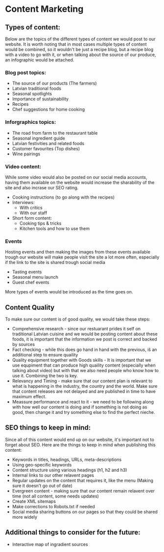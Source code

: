 # Content Marketing
## Types of content:
Below are the topics of the different types of content we would post to our website. It is worth noting that in most cases multiple types of content would be combined, so it wouldn't be just a recipe blog, but a recipe blog with a video to go with it, or when talking about the source of our produce, an infographic would be attached.

### Blog post topics:
  + The source of our products (The farmers)
  + Latvian traditional foods
  + Seasonal spotlights
  + Importance of sustainability
  + Recipes
  + Chef suggestions for home cooking

### Inforgraphics topics:
  + The road from farm to the restaurant table
  + Seasonal ingredient guide
  + Latvian festivities and related foods
  + Customer favourites (Top dishes)
  + Wine pairings

### Video content:
While some video would also be posted on our social media accounts, having them available on the website would increase the sharability of the site and also incrase our SEO rating.
  + Cooking instructions (to go along with the recipes)
  + Interviews:
    - With critics
    - With our staff
  + Short form content:
    - Cooking tips & tricks
    - Kitchen tools and how to use them

### Events
Hosting events and then making the images from these events available trough our website will make people visit the site a lot more often, especially if the link to the site is shared trough social media
  + Tasting events
  + Seasonal menu launch
  + Guest chef events

More types of events would be introduced as the time goes on.

## Content Quality
To make sure our content is of good quality, we would take these steps:
  + Comprehensive research - since our restuarant prides it self on traditional Latvian cuisine and we would be posting content about these foods, it is important that the information we post is correct and backed by sources
  + Fact checking - while this does go hand in hand with the previous, iš an additional step to ensure quaility
  + Quality equipment together with Goods skills - It is important that we use equpiment that can produce high quaility content (especially when talking about video) but with that we also need people who know how to use it. Combining the two is key.
  + Relevancy and Timing - make sure that our content plan is relevant to what is happening in the industry, the country and the world. Make sure that content releases are not delayed and are published in time to have maximum effect.
  + Meassure performance and react to it - we need to be following along with how well our content is doing and if something is not doing as good, then change it and try something else to find the perfect nieche.

## SEO things to keep in mind:
Since all of this content would end up on our website, it's important not to forget about SEO. Here are the things to keep in mind when publishing this content:
  + Keywords in titles, headings, URLs, meta-descriptions
  + Using geo-specific keywords 
  + Content structure using various headings (h1, h2 and h3)
  + Internal links to our other relavent pages
  + Regular updates on the content that requires it, like the menu (Making sure it doesn't go out of date)
  + Evergreen content - making sure that our content remain relavent over time (not all content, some needs updates)
  + Create XML sitemaps
  + Make corrections to Robots.txt if needed
  + Social media sharing buttons on our pages so that they could be shared more widely

## Additional things to consider for the future:
  + Interactive map of ingradient sources
